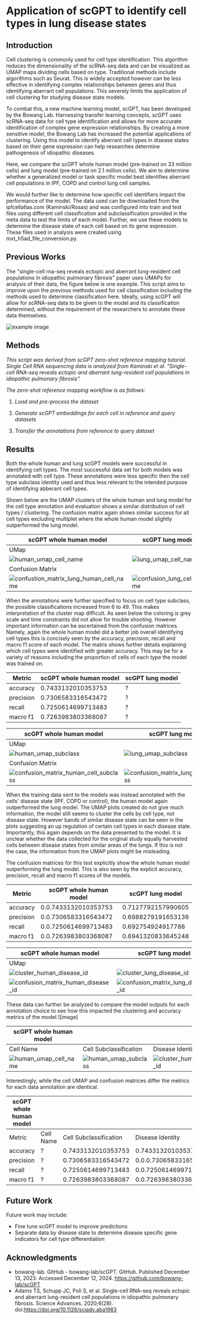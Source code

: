 # Application of scGPT to identify cell types in lung disease states
## Introduction

Cell clustering is commonly used for cell type identification. This algorithm reduces the dimensionality of the scRNA-seq data and can be visualized as UMAP maps dividing cells based on type. Traditional methods include algorithms such as Seurat. This is widely accepted however can be less effective in identifying complex relationships between genes and thus identifying aberrant cell populations. This severely limits the application of cell clustering for studying disease state models. 

To combat this, a new machine learning model, scGPT, has been developed by the Bowang Lab. Harnessing transfer learning concepts, scGPT uses scRNA-seq data for cell type identification and allows for more accurate identification of complex gene expression relationships. By creating a more sensitive model, the Bowang Lab has increased the potential applications of clustering. Using this model to identify aberrant cell types in disease states based on their gene expression can help researches determine pathogenesis of idiopathic diseases. 

Here, we compare the scGPT whole human model (pre-trained on 33 million cells) and lung model (pre-trained on 2.1 million cells). We aim to determine whether a generalized model or task specific model best identifies aberrant cell populations in IPF, COPD and control lung cell samples.

We would further like to determine how specific cell identifiers impact the performance of the model. The data used can be downloaded from the ipfcellatlas.com (Kaminski/Rosas) and was configured into train and test files  using different cell classification and subclassification provided in the meta data to test the limits of each model. Further, we use these models to determine the disease state of each cell based on its gene expression. These files used in analysis were created using mxt_h5ad_file_conversion.py. 

## Previous Works 

The "single-cell rna-seq reveals ectopic and aberrant lung-resident cell populations in idiopathic pulmonary fibrosis" paper uses UMAPs for analysis of their data, the figure below is one example. This script aims to improve upon the previous methods used for cell classification including the methods used to determine classification here. Ideally, using scGPT will allow for scRNA-seq data to be given to the model and its classification determined, without the requirement of the researchers to annotate these data themselves.


![example image](https://github.com/user-attachments/assets/5d6f3f12-c044-4b27-be21-361d6066eff6)


## Methods
*This script was derived from scGPT zero-shot reference mapping tutorial. Single Cell RNA sequencing data is analyzed from Kaminski et al. "Single-cell RNA-seq reveals ectopic and aberrant lung-resident cell populations in idiopathic pulmonary fibrosis".*


*The zero-shot reference mapping workflow is as follows:*

 1. *Load and pre-process the dataset*
    
 2. *Generate scGPT embeddings for each cell in reference and query datasets*

 3. *Transfer the annotations from reference to query dataset*


## Results

Both the whole human and lung scGPT models were successful in identifying cell types. The most successful data set for both models was annotated with cell type. These annotations were less specific then the cell type subclass identity used and thus less relevant to the intended purpose of identifying abberant cell types. 

Shown below are the UMAP clusters of the whole human and lung model for the cell type annotation and evaluation shows a similar distribution of cell types / clustering. 
The confusion matrix again shows similar success for all cell types excluding multiplet where the whole human model slightly outperformed the lung model.


| scGPT whole human model | scGPT lung model |
|-------------------------|-------------------------|
| UMap| |
|![human_umap_cell_name](https://github.com/user-attachments/assets/e99714d0-3317-4b80-8657-0768af2870e0) |![lung_umap_cell_name](https://github.com/user-attachments/assets/123163bc-d3df-4328-8a7e-5e0e5f1f6635)|
| Confusion Matrix | |
|![confustion_matrix_lung_human_cell_name](https://github.com/user-attachments/assets/01844d15-9afa-4c1b-bec1-d2cd7779e7cc)|![confusion_lung_cell_name](https://github.com/user-attachments/assets/3328dcb2-75f6-4d3d-b0a1-32db75d0335f)|

When the annotations were further specified to focus on cell type subclass, the possible classifications increased from 6 to 49. This makes interpretation of the cluster map difficult. As seen below the coloring is grey scale and time constraints did not allow for trouble shooting. However important information can be ascertained from the confusion matrices. Namely, again the whole human model did a better job overall identifying cell types this is concisely seen by the accuracy, precision, recall and macro f1 score of each model. The matrix shows further details explaining which cell types were identified with greater accuracy. This may be for a variety of reasons including the proportion of cells of each type the model was trained on.


| Metric | scGPT whole human model | scGPT lung model|
|-------------------------|-------------------------|-------------------------|
|accuracy| 0.7433132010353753 | ?|
|precision| 0.7306583316543472 | ?|
|recall | 0.7250614699713483| ?|
|macro f1| 0.7263983803368087 |?| 


|scGPT whole human model | scGPT lung model|
|-------------------------|-------------------------|
|UMap|
|![human_umap_subclass](https://github.com/user-attachments/assets/fb0d7132-9de6-4349-86ca-e93714e2c10f) |![lung_umap_subclass](https://github.com/user-attachments/assets/cc955483-bb9d-4b5d-bf12-7a0ea2a25a0f)|
| Confusion Matrix|
| ![confusion_matrix_human_cell_subclass](https://github.com/user-attachments/assets/29914af9-16ad-413d-aa80-c4d0be7dce3e)|![confusion_matrix_lung_cell_subclass](https://github.com/user-attachments/assets/e85cc104-417f-41a1-bbfe-bd8a45fe30b4)|



When the training data sent to the models was instead annotated with the cells' disease state (IPF, COPD or control), the human model again outperformed the lung model. The UMAP plots created do not give much information, the model still seems to cluster the cells by cell type, not disease state. However bands of similar disease state can be seen in the plots suggesting an up regulation of certain cell types in each disease state. Importantly, this again depends on the data presented to the model. It is unclear whether the data collected for the original study equally harvested cells between disease states from similar areas of the lungs. If this is not the case, the information from the UMAP plots might be misleading. 

The confusion matrices for this test explicitly show the whole human model outperforming the lung model. This is also seen by the explicit accuracy, precision, recall and macro f1 scores of the models.


| Metric | scGPT whole human model | scGPT lung model|
|-------------------------|-------------------------|-------------------------|
|accuracy| 0.0.7433132010353753 | 0.7127792157990605|
|precision| 0.0.7306583316543472 | 0.6988279191653136|
|recall | 0.0.7250614699713483| 0.692754924917788|
|macro f1| 0.0.7263983803368087 |0.6941320833645248| 


|scGPT whole human model | scGPT lung model|
|-------------------------|-------------------------|
|UMap|
|![cluster_human_disease_id](https://github.com/user-attachments/assets/9f853b65-5f52-4e63-b124-dbfca5461d36)| ![cluster_lung_disease_id](https://github.com/user-attachments/assets/2d5a246c-248f-45c8-90ba-cede1412b844)|
|![confusion_matrix_human_disease_id](https://github.com/user-attachments/assets/17f34970-e649-4aa1-a4fd-f1795305d2ea)| ![confusion_matrix_lung_disease_id](https://github.com/user-attachments/assets/497db3e1-9c04-43ba-9502-6edc67caa7d9)|



These data can further be analyzed to compare the model outputs for each annotation choice to see how this impacted the clustering and accuracy metrics of the model.![image]

| scGPT whole human model | | |
|-------------------------|-------------------------|-------------------------|
| Cell Name | Cell Subclassification | Disease Identity |
|![human_umap_cell_name](https://github.com/user-attachments/assets/60650adc-4e34-46a4-a7b2-002eb2d76a22)|![human_umap_subclass](https://github.com/user-attachments/assets/67ff9255-dc70-4042-a22b-7528ea00f63b)|![cluster_human_disease_id](https://github.com/user-attachments/assets/f534f82d-4ebf-4495-ad6f-f41a2c7e6394)|

Interestingly, while the cell UMAP and confusion matrices differ the metrics for each data annotation are identical.


| scGPT whole human model | | ||
|-------------------------|-------------------------|-------------------------|-------------------------|
| Metric | Cell Name | Cell Subclassification | Disease Identity |
|accuracy| ?| 0.7433132010353753 |0.7433132010353753|
|precision| ?| 0.7306583316543472 |0.0.0.7306583316543472|
|recall | ?| 0.7250614699713483| 0.0.7250614699713483|
|macro f1|?|  0.7263983803368087| 0.0.7263983803368087|



## Future Work

Future work may include:
- Fine tune scGPT model to improve predictions
- Separate data by disease state to determine disease specific gene indicators for cell type differentiation 



## Acknowledgments

- bowang-lab. GitHub - bowang-lab/scGPT. GitHub. Published December 13, 2023. Accessed December 12, 2024. https://github.com/bowang-lab/scGPT
- Adams TS, Schupp JC, Poli S, et al. Single-cell RNA-seq reveals ectopic and aberrant lung-resident cell populations in idiopathic pulmonary fibrosis. Science Advances. 2020;6(28). doi:https://doi.org/10.1126/sciadv.aba1983
